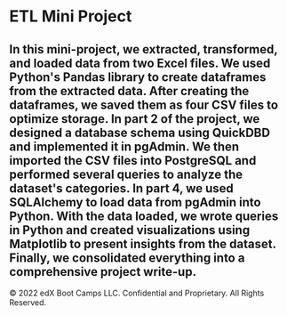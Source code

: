 # ETL Mini Project

In this mini-project, we extracted, transformed, and loaded data from two Excel files.
We used Python's Pandas library to create dataframes from the extracted data. After creating the dataframes, we saved them as four CSV files to optimize storage.
In part 2 of the project, we designed a database schema using QuickDBD and implemented it in pgAdmin.
We then imported the CSV files into PostgreSQL and performed several queries to analyze the dataset's categories.
In part 4, we used SQLAlchemy to load data from pgAdmin into Python.
With the data loaded, we wrote queries in Python and created visualizations using Matplotlib to present insights from the dataset. Finally, we consolidated everything into a comprehensive project write-up.
---

© 2022 edX Boot Camps LLC. Confidential and Proprietary. All Rights Reserved.
